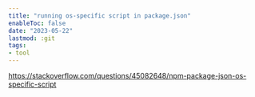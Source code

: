 ```yaml
---
title: "running os-specific script in package.json"
enableToc: false
date: "2023-05-22"
lastmod: :git
tags:
- tool
---
```

https://stackoverflow.com/questions/45082648/npm-package-json-os-specific-script